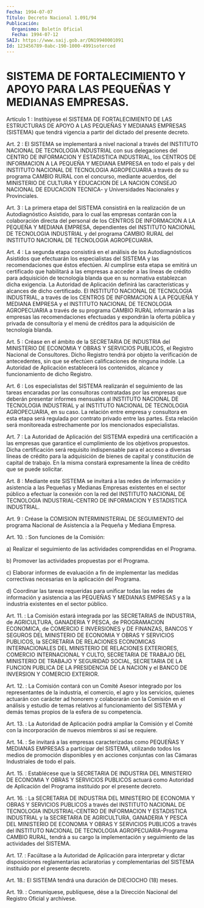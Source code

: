 ```yaml
---
Fecha: 1994-07-07
Título: Decreto Nacional 1.091/94
Publicación:
  Organismo: Boletín Oficial
  Fecha: 1994-07-12
SAIJ: https://www.saij.gob.ar/DN19940001091
Id: 123456789-0abc-190-1000-4991soterced
---
```

# SISTEMA DE FORTALECIMIENTO Y APOYO PARA LAS PEQUEÑAS Y MEDIANAS EMPRESAS.

<a id="1"></a>
Artículo  1 : Institúyese el SISTEMA DE FORTALECIMIENTO DE LAS ESTRUCTURAS DE APOYO  A  LAS PEQUEÑAS Y MEDIANAS EMPRESAS (SISTEMA) que tendrá vigencia a partir  del  dictado  del  presente  decreto.

<a id="2"></a>
Art.  2 : El SISTEMA se implementará a nivel nacional a través del INSTITUTO NACIONAL DE TECNOLOGIA INDUSTRIAL con sus delegaciones  del  CENTRO  DE INFORMACION Y ESTADISTICA INDUSTRIAL, los CENTROS DE INFORMACION A  LA  PEQUEÑA Y MEDIANA EMPRESA en todo el  país  y  del INSTITUTO NACIONAL DE  TECNOLOGIA  AGROPECUARIA  a través  de su programa  CAMBIO  RURAL  con  el  concurso,  mediante acuerdos,  del  MINISTERIO  DE  CULTURA  Y  EDUCACION DE LA NACION CONSEJO  NACIONAL DE EDUCACION TECNICA- y Universidades  Nacionales y Provinciales.

<a id="3"></a>
Art.  3  :  La  primera  etapa  del  SISTEMA  consistirá en la realización  de  un  Autodiagnóstico  Asistido,  para lo  cual  las empresas contarán con la colaboración directa del  personal  de los CENTROS DE INFORMACION A LA PEQUEÑA Y MEDIANA EMPRESA, dependientes del INSTITUTO NACIONAL DE TECNOLOGIA INDUSTRIAL y  del programa    CAMBIO  RURAL  del  INSTITUTO  NACIONAL  DE  TECNOLOGIA AGROPECUARIA.

<a id="4"></a>
Art.  4  :  La  segunda etapa consistirá en el análisis de los Autodiagnósticos Asistidos  que  efectuarán  los  especialistas del SISTEMA  y  las  recomendaciones  que éstos efectúen. Al  cumplirse esta etapa se emitirá un certificado  que habilitará a las empresas a acceder a las líneas de crédito para  adquisición  de  tecnología blanda   que  en  su  normativa  establezcan  dicha  exigencia.  La Autoridad  de Aplicación definirá las características y alcances de dicho certificado.  El INSTITUTO NACIONAL DE TECNOLOGIA INDUSTRIAL, a través de los CENTROS  DE  INFORMACION  A  LA  PEQUEÑA  Y MEDIANA EMPRESA  y  el  INSTITUTO  NACIONAL  DE  TECNOLOGIA AGROPECUARIA  a través de su programa CAMBIO RURAL informarán  a  las  empresas las recomendaciones efectuadas y expondrán la oferta pública  y privada de  consultoría  y  el  menú  de  créditos  para  la adquisición de tecnología blanda.

<a id="5"></a>
Art. 5 : Créase en el ámbito de la SECRETARIA DE INDUSTRIA del MINISTERIO  DE  ECONOMIA  Y OBRAS Y SERVICIOS PUBLICOS, el Registro Nacional  de  Consultores. Dicho  Registro  tendrá  por  objeto  la verificación de  antecedentes,  sin  que se efectúen calificaciones de  ninguna  índole.  La  Autoridad de Aplicación  establecerá  los contenidos, alcance y funcionamiento de dicho Registro.

<a id="6"></a>
Art. 6 : Los especialistas del SISTEMA realizarán el seguimiento de las tareas encaradas por las consultoras contratadas   por  las  empresas  que  deberán  presentar  informes mensuales al INSTITUTO  NACIONAL  DE  TECNOLOGIA  INDUSTRIAL  y  al INSTITUTO  NACIONAL  DE  TECNOLOGIA  AGROPECUARIA,  en  su caso. La relación  entre  empresa  y  consultora en esta etapa será regulada por  contrato  privado  entre  las    partes.  Esta  relación  será monitoreada  estrechamente  por  los  mencionados    especialistas.

<a id="7"></a>
Art.  7  : La Autoridad de Aplicación del SISTEMA expedirá una certificación a  las  empresas que garantice el cumplimiento de los objetivos  propuestos.  Dicha    certificación    será    requisito indispensable  para el acceso a diversas líneas de crédito para  la adquisición de bienes  de  capital  y  constitución  de  capital de trabajo. En la misma constará expresamente la línea de crédito  que se puede solicitar.

<a id="8"></a>
Art.  8  :  Mediante  este  SISTEMA se invitará a las redes de información  y  asistencia  a  las  Pequeñas  y  Medianas  Empresas existentes en el sector público a efectuar  la  conexión con la red del    INSTITUTO  NACIONAL  DE  TECNOLOGIA  INDUSTRIAL-CENTRO    DE INFORMACION Y ESTADISTICA INDUSTRIAL.

<a id="9"></a>
Art. 9 : Créase la COMISION INTERMINISTERIAL DE SEGUIMIENTO del programa  Nacional  de  Asistencia  a la Pequeña y Mediana Empresa.

<a id="10"></a>
Art. 10. : Son funciones de la Comisión:

a)  Realizar  el seguimiento de las actividades comprendidas en el Programa.

b)  Promover  las  actividades  propuestas  por  el  Programa.

c) Elaborar informes  de  evaluación  a  fin  de  implementar  las medidas  correctivas necesarias en la aplicación del Programa.

d) Coordinar  las  tareas requeridas para unificar todas las redes de información y asistencia  a las PEQUEÑAS Y MEDIANAS EMPRESAS y a la industria existentes en el sector público.

<a id="11"></a>
Art. 11. : La Comisión estará integrada por las SECRETARIAS de INDUSTRIA,  de  AGRICULTURA,  GANADERIA  Y  PESCA,  de PROGRAMACION ECONOMICA,  de  COMERCIO  E  INVERSIONES  y  DE FINANZAS, BANCOS  Y SEGUROS  DEL  MINISTERIO DE ECONOMIA Y OBRAS Y SERVICIOS  PUBLICOS, la  SECRETARIA  DE    RELACIONES   ECONOMICAS  INTERNACIONALES  DEL MINISTERIO  DE  RELACIONES  EXTERIORES,  COMERCIO  INTERNACIONAL  Y CULTO, SECRETARIA DE TRABAJO  DEL MINISTERIO DE TRABAJO Y SEGURIDAD SOCIAL, SECRETARIA DE LA FUNCION  PUBLICA  DE  LA PRESIDENCIA DE LA NACION y el BANCO DE INVERSION Y COMERCIO EXTERIOR.

<a id="12"></a>
Art.  12. : La Comisión contará con un Comité Asesor integrado por los representantes  de la industria, el comercio, el agro y los servicios, quienes actuarán  con  carácter ad honorem y colaborarán con  la Comisión en el análisis y estudio  de  temas  relativos  al funcionamiento  del  SISTEMA  y demás temas propios de la esfera de su competencia.

<a id="13"></a>
Art. 13. : La Autoridad de Aplicación podrá ampliar la Comisión y el  Comité  con  la  incorporación  de  nuevos miembros si así se requiere.

<a id="14"></a>
Art.  14.  :  Se  invitará  a las empresas caracterizadas como PEQUEÑAS Y MEDIANAS EMPRESAS a participar  del  SISTEMA, utilizando todos  los medios de promoción disponibles y en acciones  conjuntas con las Cámaras Industriales de todo el país.

<a id="15"></a>
Art.  15.  :  Establécese  que  la SECRETARIA DE INDUSTRIA DEL MINISTERIO DE ECONOMIA Y OBRAS Y SERVICIOS  PUBLICOS  actuará  como Autoridad  de  Aplicación  del  Programa instituido por el presente decreto.

<a id="16"></a>
Art.  16.  :  La  SECRETARIA  DE  INDUSTRIA  DEL MINISTERIO DE ECONOMIA  Y  OBRAS  Y  SERVICIOS  PUBLICOS  a través del  INSTITUTO NACIONAL    DE  TECNOLOGIA  INDUSTRIAL-CENTRO  DE  INFORMACION    Y ESTADISTICA INDUSTRIAL  y la SECRETARIA DE AGRICULTURA, GANADERIA Y PESCA DEL MINISTERIO DE ECONOMIA  Y  OBRAS  Y  SERVICIOS PUBLICOS a través  del  INSTITUTO NACIONAL DE TECNOLOGIA AGROPECUARIA-Programa CAMBIO RURAL,  tendrá a su cargo la implementación y seguimiento de las actividades del SISTEMA.

<a id="17"></a>
Art.  17.  :  Facúltase  a  la  Autoridad  de  Aplicación para interpretar  y  dictar disposiciones reglamentarias aclaratorias  y complementarias del  SISTEMA  instituido  por  el presente decreto.

<a id="18"></a>
Art.  18.:  El  SISTEMA  tendrá una duración de DIECIOCHO (18) meses.

<a id="19"></a>
Art.  19.  :  Comuníquese,  publíquese,  dése  a  la Dirección Nacional del Registro Oficial y archívese.